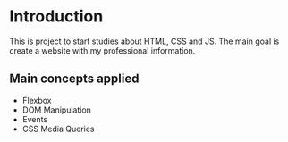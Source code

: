 # Introduction

This is project to start studies about HTML, CSS and JS.
The main goal is create a website with my professional information.

## Main concepts applied

- Flexbox
- DOM Manipulation
- Events
- CSS Media Queries
